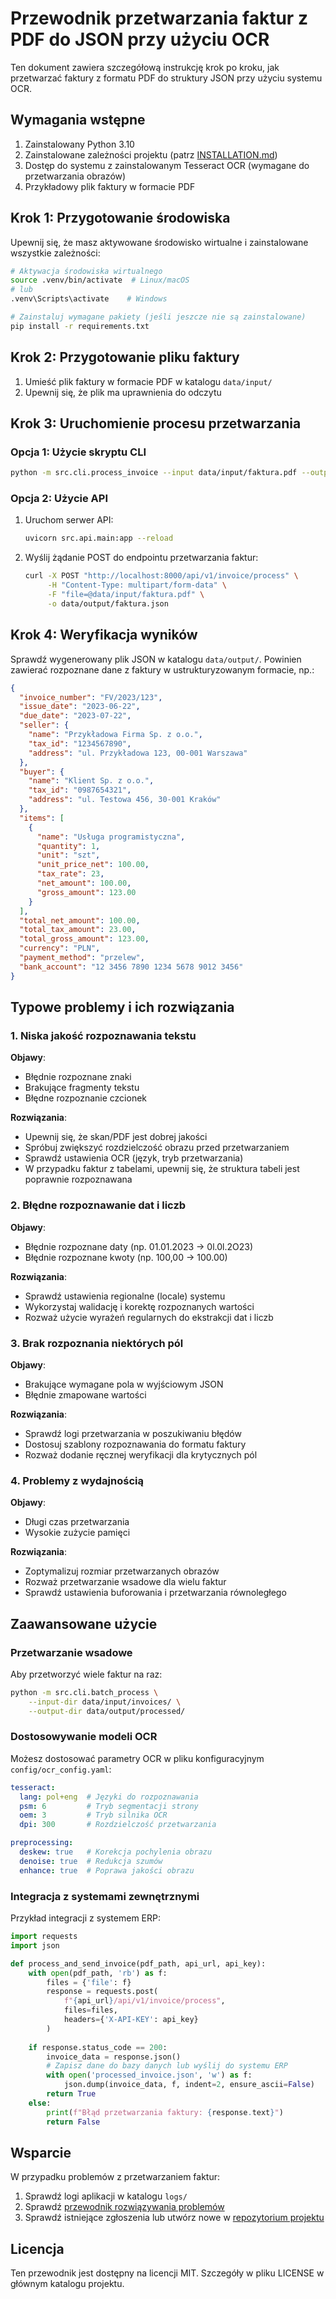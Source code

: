 # Przewodnik przetwarzania faktur z PDF do JSON przy użyciu OCR

Ten dokument zawiera szczegółową instrukcję krok po kroku, jak przetwarzać faktury z formatu PDF do struktury JSON przy użyciu systemu OCR.

## Wymagania wstępne

1. Zainstalowany Python 3.10
2. Zainstalowane zależności projektu (patrz [INSTALLATION.md](./INSTALLATION.md))
3. Dostęp do systemu z zainstalowanym Tesseract OCR (wymagane do przetwarzania obrazów)
4. Przykładowy plik faktury w formacie PDF

## Krok 1: Przygotowanie środowiska

Upewnij się, że masz aktywowane środowisko wirtualne i zainstalowane wszystkie zależności:

```bash
# Aktywacja środowiska wirtualnego
source .venv/bin/activate  # Linux/macOS
# lub
.venv\Scripts\activate    # Windows

# Zainstaluj wymagane pakiety (jeśli jeszcze nie są zainstalowane)
pip install -r requirements.txt
```

## Krok 2: Przygotowanie pliku faktury

1. Umieść plik faktury w formacie PDF w katalogu `data/input/`
2. Upewnij się, że plik ma uprawnienia do odczytu

## Krok 3: Uruchomienie procesu przetwarzania

### Opcja 1: Użycie skryptu CLI

```bash
python -m src.cli.process_invoice --input data/input/faktura.pdf --output data/output/faktura.json
```

### Opcja 2: Użycie API

1. Uruchom serwer API:
   ```bash
   uvicorn src.api.main:app --reload
   ```

2. Wyślij żądanie POST do endpointu przetwarzania faktur:
   ```bash
   curl -X POST "http://localhost:8000/api/v1/invoice/process" \
        -H "Content-Type: multipart/form-data" \
        -F "file=@data/input/faktura.pdf" \
        -o data/output/faktura.json
   ```

## Krok 4: Weryfikacja wyników

Sprawdź wygenerowany plik JSON w katalogu `data/output/`. Powinien zawierać rozpoznane dane z faktury w ustrukturyzowanym formacie, np.:

```json
{
  "invoice_number": "FV/2023/123",
  "issue_date": "2023-06-22",
  "due_date": "2023-07-22",
  "seller": {
    "name": "Przykładowa Firma Sp. z o.o.",
    "tax_id": "1234567890",
    "address": "ul. Przykładowa 123, 00-001 Warszawa"
  },
  "buyer": {
    "name": "Klient Sp. z o.o.",
    "tax_id": "0987654321",
    "address": "ul. Testowa 456, 30-001 Kraków"
  },
  "items": [
    {
      "name": "Usługa programistyczna",
      "quantity": 1,
      "unit": "szt",
      "unit_price_net": 100.00,
      "tax_rate": 23,
      "net_amount": 100.00,
      "gross_amount": 123.00
    }
  ],
  "total_net_amount": 100.00,
  "total_tax_amount": 23.00,
  "total_gross_amount": 123.00,
  "currency": "PLN",
  "payment_method": "przelew",
  "bank_account": "12 3456 7890 1234 5678 9012 3456"
}
```

## Typowe problemy i ich rozwiązania

### 1. Niska jakość rozpoznawania tekstu

**Objawy**:
- Błędnie rozpoznane znaki
- Brakujące fragmenty tekstu
- Błędne rozpoznanie czcionek

**Rozwiązania**:
- Upewnij się, że skan/PDF jest dobrej jakości
- Spróbuj zwiększyć rozdzielczość obrazu przed przetwarzaniem
- Sprawdź ustawienia OCR (język, tryb przetwarzania)
- W przypadku faktur z tabelami, upewnij się, że struktura tabeli jest poprawnie rozpoznawana

### 2. Błędne rozpoznawanie dat i liczb

**Objawy**:
- Błędnie rozpoznane daty (np. 01.01.2023 → 0l.0l.2O23)
- Błędnie rozpoznane kwoty (np. 100,00 → 100.00)

**Rozwiązania**:
- Sprawdź ustawienia regionalne (locale) systemu
- Wykorzystaj walidację i korektę rozpoznanych wartości
- Rozważ użycie wyrażeń regularnych do ekstrakcji dat i liczb

### 3. Brak rozpoznania niektórych pól

**Objawy**:
- Brakujące wymagane pola w wyjściowym JSON
- Błędnie zmapowane wartości

**Rozwiązania**:
- Sprawdź logi przetwarzania w poszukiwaniu błędów
- Dostosuj szablony rozpoznawania do formatu faktury
- Rozważ dodanie ręcznej weryfikacji dla krytycznych pól

### 4. Problemy z wydajnością

**Objawy**:
- Długi czas przetwarzania
- Wysokie zużycie pamięci

**Rozwiązania**:
- Zoptymalizuj rozmiar przetwarzanych obrazów
- Rozważ przetwarzanie wsadowe dla wielu faktur
- Sprawdź ustawienia buforowania i przetwarzania równoległego

## Zaawansowane użycie

### Przetwarzanie wsadowe

Aby przetworzyć wiele faktur na raz:

```bash
python -m src.cli.batch_process \
    --input-dir data/input/invoices/ \
    --output-dir data/output/processed/
```

### Dostosowywanie modeli OCR

Możesz dostosować parametry OCR w pliku konfiguracyjnym `config/ocr_config.yaml`:

```yaml
tesseract:
  lang: pol+eng  # Języki do rozpoznawania
  psm: 6         # Tryb segmentacji strony
  oem: 3         # Tryb silnika OCR
  dpi: 300       # Rozdzielczość przetwarzania

preprocessing:
  deskew: true   # Korekcja pochylenia obrazu
  denoise: true  # Redukcja szumów
  enhance: true  # Poprawa jakości obrazu
```

### Integracja z systemami zewnętrznymi

Przykład integracji z systemem ERP:

```python
import requests
import json

def process_and_send_invoice(pdf_path, api_url, api_key):
    with open(pdf_path, 'rb') as f:
        files = {'file': f}
        response = requests.post(
            f"{api_url}/api/v1/invoice/process",
            files=files,
            headers={'X-API-KEY': api_key}
        )
    
    if response.status_code == 200:
        invoice_data = response.json()
        # Zapisz dane do bazy danych lub wyślij do systemu ERP
        with open('processed_invoice.json', 'w') as f:
            json.dump(invoice_data, f, indent=2, ensure_ascii=False)
        return True
    else:
        print(f"Błąd przetwarzania faktury: {response.text}")
        return False
```

## Wsparcie

W przypadku problemów z przetwarzaniem faktur:
1. Sprawdź logi aplikacji w katalogu `logs/`
2. Sprawdź [przewodnik rozwiązywania problemów](./TROUBLESHOOTING.md)
3. Sprawdź istniejące zgłoszenia lub utwórz nowe w [repozytorium projektu](https://github.com/finofficer/pocro/issues)

## Licencja

Ten przewodnik jest dostępny na licencji MIT. Szczegóły w pliku LICENSE w głównym katalogu projektu.
